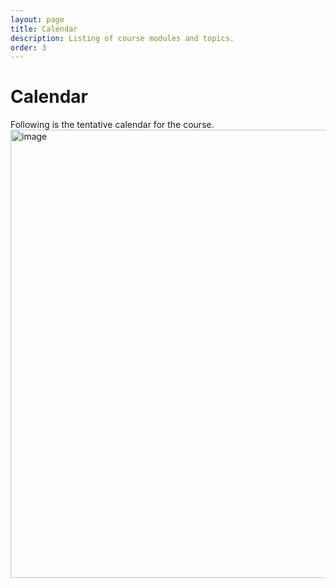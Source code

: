 ```yaml
---
layout: page
title: Calendar
description: Listing of course modules and topics.
order: 3
---
```


# Calendar

Following is the tentative calendar for the course.
<img width="717" alt="image" src="https://user-images.githubusercontent.com/110273572/182473154-9d54583e-c092-41d6-ace3-bdf60af8213f.png">


<!-- {% for module in site.modules %}
{{ module }}
{% endfor %}-->
